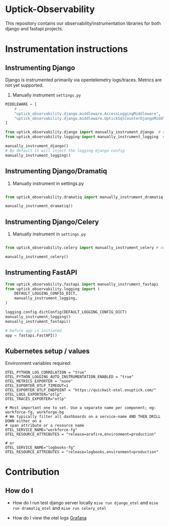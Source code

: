 # Uptick-Observability
This repository contains our observability/instrumentation libraries for both django and fastapi projects.


# Instrumentation instructions
## Instrumenting Django
Django is instrumented primarily via opentelemetry logs/traces. Metrics are not yet supported.

1. Manually instrument `settings.py`

```python
MIDDLEWARE = [
    # ...
    "uptick_observability.django.middleware.AccessLoggingMiddleware",
    "uptick_observability.django.middleware.UptickSqlCounterDjangoMiddleware",
]

from uptick_observability.django import manually_instrument_django  # noqa
from uptick_observability.logging import manually_instrument_logging  # noqa

manually_instrument_django()
# By default it will inject the logging django config
manually_instrument_logging()
```

## Instrumenting Django/Dramatiq
1. Manually instrument in settings.py

```python

from uptick_observability.dramatiq import manually_instrument_dramatiq # noqa

manually_instrument_dramatiq()

```

## Instrumenting Django/Celery

1. Manually instrument in `settings.py`

```python

from uptick_observability.celery import manually_instrument_celery # noqa

manually_instrument_celery()
```

## Instrumenting FastAPI


```main.py
from uptick_observability.fastapi import manually_instrument_fastapi
from uptick_observability.logging import (
    DEFAULT_LOGGING_CONFIG_DICT,
    manually_instrument_logging,
)

logging.config.dictConfig(DEFAULT_LOGGING_CONFIG_DICT)
manually_instrument_logging()
manually_instrument_fastapi()

# before app is initiated
app = fastapi.FastAPI()
```


## Kubernetes setup / values
Environment variables required:

```
OTEL_PYTHON_LOG_CORRELATION = "true"
OTEL_PYTHON_LOGGING_AUTO_INSTRUMENTATION_ENABLED = "true"
OTEL_METRICS_EXPORTER = "none"
OTEL_EXPORTER_OTLP_TIMEOUT=1
OTEL_EXPORTER_OTLP_ENDPOINT = "https://quickwit-otel.onuptick.com/"
OTEL_LOGS_EXPORTER="otlp"
OTEL_TRACES_EXPORTER="otlp"

# Most important one to set. Use a separate name per component; eg: workforce-fg, workforge-bg
# We typically filter all dashboards on a service-name AND THEN DRILL DOWN either on a
# span attribute or a resource name
OTEL_SERVICE_NAME="workforce-fg"
OTEL_RESOURCE_ATTRIBUTES = "release=arafire,environment=production"

# or
OTEL_SERVICE_NAME="logbooks-fg"
OTEL_RESOURCE_ATTRIBUTES = "release=logbooks,environment=production"
```


# Contribution

## How do I
- How do I run test django server locally
`mise run django_otel` and `mise run dramatiq_otel` and `mise run celery_otel`


- How do I view the otel logs
[Grafana](https://grafana.onuptick.com/explore?schemaVersion=1&panes=%7B%22rz4%22%3A%7B%22datasource%22%3A%22a690c9f2-b753-4b27-a29a-335ce9d23742%22%2C%22queries%22%3A%5B%7B%22refId%22%3A%22A%22%2C%22datasource%22%3A%7B%22type%22%3A%22quickwit-quickwit-datasource%22%2C%22uid%22%3A%22a690c9f2-b753-4b27-a29a-335ce9d23742%22%7D%2C%22query%22%3A%22service_name%3A%5C%22otel-test%5C%22+%22%2C%22alias%22%3A%22%22%2C%22metrics%22%3A%5B%7B%22type%22%3A%22logs%22%2C%22id%22%3A%223%22%2C%22settings%22%3A%7B%22limit%22%3A%22200%22%2C%22sortDirection%22%3A%22desc%22%7D%7D%5D%2C%22bucketAggs%22%3A%5B%7B%22type%22%3A%22date_histogram%22%2C%22id%22%3A%222%22%2C%22settings%22%3A%7B%22interval%22%3A%22auto%22%7D%2C%22field%22%3A%22%22%7D%5D%2C%22timeField%22%3A%22%22%7D%5D%2C%22range%22%3A%7B%22from%22%3A%22now-5m%22%2C%22to%22%3A%22now%22%7D%7D%7D&orgId=1)

